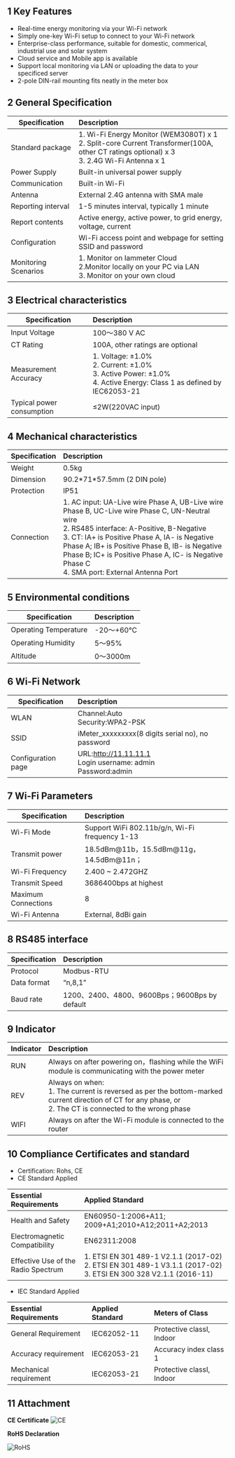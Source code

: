 ## 1 Key Features
 - Real-time energy monitoring via your Wi-Fi network
- Simply one-key Wi-Fi setup to connect to your Wi-Fi network
- Enterprise-class performance, suitable for domestic, commerical, industrial use and solar system
- Cloud service and Mobile app is available
- Support local monitoring via LAN or uploading the data to your specificed server
 - 2-pole DIN-rail mounting fits neatly in the meter box
 
## 2 General Specification

| Specification   | Description           | 
| ------------- |:-------------| 
|Standard package|1. Wi-Fi Energy Monitor (WEM3080T) x 1<br>2. Split-core Current Transformer(100A, other CT ratings optional) x 3<br>3. 2.4G Wi-Fi Antenna x 1| 
|Power Supply|Built-in universal power supply|
|Communication|Built-in Wi-Fi|
|Antenna|External 2.4G antenna with SMA male|
|Reporting interval|1-5 minutes interval, typically 1 minute|
|Report contents|Active energy, active power, to grid energy, voltage, current|
|Configuration|Wi-Fi access point and webpage for setting SSID and password|
|Monitoring Scenarios|1. Monitor on Iammeter Cloud<br>2.Monitor locally on your PC via LAN<br>3. Monitor on your own cloud |

## 3 Electrical characteristics
| Specification   | Description           | 
| ------------- |:-------------| 
|Input Voltage|100～380 V AC|
|CT Rating|100A, other ratings are optional|
|Measurement Accuracy|1. Voltage: ±1.0%<br>2. Current: ±1.0%<br>3. Active Power: ±1.0%<br> 4. Active Energy: Class 1 as defined by IEC62053-21|
|Typical power consumption|≤2W(220VAC input)|

## 4 Mechanical characteristics
| Specification   | Description           | 
| ------------- |:-------------| 
|Weight|0.5kg|
|Dimension|90.2*71\*57.5mm (2 DIN pole)|
|Protection|IP51|
|Connection| 1. AC input: UA-Live wire Phase A, UB-Live wire Phase B, UC-Live wire Phase C, UN-Neutral wire <br>2. RS485 interface: A-Positive, B-Negative<br>3. CT:  IA+ is Positive Phase A, IA- is Negative Phase A; IB+ is Positive Phase B, IB- is Negative Phase B; IC+ is Positive Phase A, IC- is Negative Phase C <br>4. SMA port: External Antenna Port|

## 5 Environmental conditions
| Specification   | Description           | 
| ------------- |:-------------| 
|Operating Temperature|-20～+60℃|
|Operating Humidity|5～95%|
|Altitude|0～3000m|

## 6 Wi-Fi Network
| Specification   | Description           | 
| ------------- |:-------------| 
|WLAN|Channel:Auto<br>Security:WPA2-PSK|
|SSID|iMeter_xxxxxxxxx(8 digits serial no), no password|
|Configuration page|URL:http://11.11.11.1<br>Login username: admin<br>Password:admin|

## 7 Wi-Fi Parameters

| Specification   | Description           | 
| ------------- |:-------------| 
|Wi-Fi Mode|Support WiFi 802.11b/g/n, Wi-Fi frequency 1-13|
|Transmit power|18.5dBm@11b，15.5dBm@11g，14.5dBm@11n；|
|Wi-Fi Frequency|2.400 ~ 2.472GHZ|
|Transmit Speed|3686400bps at highest|
|Maximum Connections|8|
|Wi-Fi Antenna|External, 8dBi gain|

## 8 RS485 interface
| Specification   | Description           | 
| ------------- |:-------------| 
|Protocol|Modbus-RTU|
|Data format|“n,8,1”|
|Baud rate|1200、2400、4800、9600Bps；9600Bps by default|

## 9 Indicator
| Indicator   | Description           | 
| ------------- |:-------------| 
|RUN|Always on after powering on，flashing while the WiFi module is communicating with the power meter|
|REV|Always on when:<br>1. The current is reversed as per the bottom-marked current direction of CT for any phase, or<br>2. The CT is connected to the wrong phase|
|WIFI|Always on after the Wi-Fi module is connected to the router|

## 10 Compliance Certificates and standard

* Certification: Rohs, CE
* CE Standard Applied
 
| **Essential Requirements** | **Applied Standard** | 
| :--- | :--- | 
|Health and Safety|EN60950-1:2006+A11; 2009+A1;2010+A12;2011+A2;2013|
|Electromagnetic Compatibility|EN62311:2008|
|Effective Use of the Radio Spectrum|1. ETSI EN 301 489-1 V2.1.1 (2017-02) <br>2. ETSI EN 301 489-1 V3.1.1 (2017-02) <br>3. ETSI EN 300 328 V2.1.1 (2016-11)|

* IEC Standard Applied

| **Essential Requirements** | **Applied Standard** |**Meters of Class**|
| :--- | :--- |:--- |
|General Requirement|IEC62052-11| Protective classⅠ, Indoor|
|Accuracy requirement|IEC62053-21|Accuracy index class 1|
|Mechanical requirement|IEC62053-21|Protective classⅠ, Indoor|

## 11 Attachment
**CE Certificate**
![CE](https://leweidoc.oss-cn-hangzhou.aliyuncs.com/lewei50/img/iammetermanual-20181010-L15.jpg)

**RoHS Declaration**

![RoHS](https://leweidoc.oss-cn-hangzhou.aliyuncs.com/lewei50/img/iammetermanual-20181010-L16.jpg)